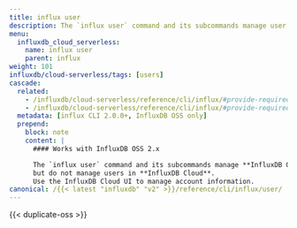 ```yaml
---
title: influx user
description: The `influx user` command and its subcommands manage user information in InfluxDB OSS.
menu:
  influxdb_cloud_serverless:
    name: influx user
    parent: influx
weight: 101
influxdb/cloud-serverless/tags: [users]
cascade:
  related:
    - /influxdb/cloud-serverless/reference/cli/influx/#provide-required-authentication-credentials, influx CLI—Provide required authentication credentials
    - /influxdb/cloud-serverless/reference/cli/influx/#provide-required-authentication-credentials, influx CLI—Provide required authentication credentials
  metadata: [influx CLI 2.0.0+, InfluxDB OSS only]
  prepend:
    block: note
    content: |
      #### Works with InfluxDB OSS 2.x

      The `influx user` command and its subcommands manage **InfluxDB OSS 2.x** users,
      but do not manage users in **InfluxDB Cloud**.
      Use the InfluxDB Cloud UI to manage account information.
canonical: /{{< latest "influxdb" "v2" >}}/reference/cli/influx/user/
---
```


{{< duplicate-oss >}}
